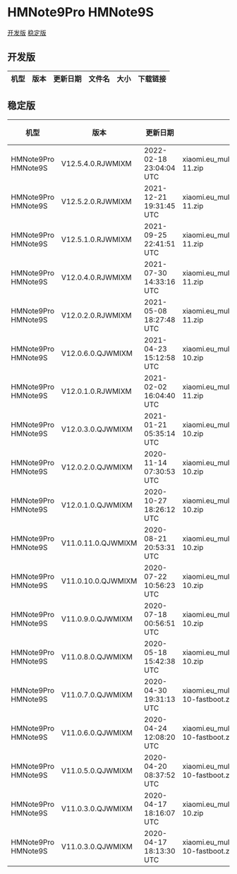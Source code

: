 # HMNote9Pro HMNote9S
[开发版](#开发版)  [稳定版](#稳定版)
## 开发版
| 机型 | 版本 | 更新日期 | 文件名 | 大小 | 下载链接 |
| ---- | ---- | ---- | ---- | ---- | ---- |
## 稳定版
| 机型 | 版本 | 更新日期 | 文件名 | 大小 | 下载链接 |
| ---- | ---- | ---- | ---- | ---- | ---- |
| HMNote9Pro HMNote9S | V12.5.4.0.RJWMIXM | 2022-02-18 23:04:04 UTC | xiaomi.eu_multi_HMNote9Pro_HMNote9S_V12.5.4.0.RJWMIXM_v12-11.zip | 2.9 GB | [SourceForge](https://sourceforge.net/projects/xiaomi-eu-multilang-miui-roms/files/xiaomi.eu/MIUI-STABLE-RELEASES/MIUIv12/xiaomi.eu_multi_HMNote9Pro_HMNote9S_V12.5.4.0.RJWMIXM_v12-11.zip/download) |
| HMNote9Pro HMNote9S | V12.5.2.0.RJWMIXM | 2021-12-21 19:31:45 UTC | xiaomi.eu_multi_HMNote9Pro_HMNote9S_V12.5.2.0.RJWMIXM_v12-11.zip | 2.9 GB | [SourceForge](https://sourceforge.net/projects/xiaomi-eu-multilang-miui-roms/files/xiaomi.eu/MIUI-STABLE-RELEASES/MIUIv12/xiaomi.eu_multi_HMNote9Pro_HMNote9S_V12.5.2.0.RJWMIXM_v12-11.zip/download) |
| HMNote9Pro HMNote9S | V12.5.1.0.RJWMIXM | 2021-09-25 22:41:51 UTC | xiaomi.eu_multi_HMNote9Pro_HMNote9S_V12.5.1.0.RJWMIXM_v12-11.zip | 3.0 GB | [SourceForge](https://sourceforge.net/projects/xiaomi-eu-multilang-miui-roms/files/xiaomi.eu/MIUI-STABLE-RELEASES/MIUIv12/xiaomi.eu_multi_HMNote9Pro_HMNote9S_V12.5.1.0.RJWMIXM_v12-11.zip/download) |
| HMNote9Pro HMNote9S | V12.0.4.0.RJWMIXM | 2021-07-30 14:33:16 UTC | xiaomi.eu_multi_HMNote9Pro_HMNote9S_V12.0.4.0.RJWMIXM_v12-11.zip | 2.9 GB | [SourceForge](https://sourceforge.net/projects/xiaomi-eu-multilang-miui-roms/files/xiaomi.eu/MIUI-STABLE-RELEASES/MIUIv12/xiaomi.eu_multi_HMNote9Pro_HMNote9S_V12.0.4.0.RJWMIXM_v12-11.zip/download) |
| HMNote9Pro HMNote9S | V12.0.2.0.RJWMIXM | 2021-05-08 18:27:48 UTC | xiaomi.eu_multi_HMNote9Pro_HMNote9S_V12.0.2.0.RJWMIXM_v12-11.zip | 2.9 GB | [SourceForge](https://sourceforge.net/projects/xiaomi-eu-multilang-miui-roms/files/xiaomi.eu/MIUI-STABLE-RELEASES/MIUIv12/xiaomi.eu_multi_HMNote9Pro_HMNote9S_V12.0.2.0.RJWMIXM_v12-11.zip/download) |
| HMNote9Pro HMNote9S | V12.0.6.0.QJWMIXM | 2021-04-23 15:12:58 UTC | xiaomi.eu_multi_HMNote9Pro_HMNote9S_V12.0.6.0.QJWMIXM_v12-10.zip | 2.9 GB | [SourceForge](https://sourceforge.net/projects/xiaomi-eu-multilang-miui-roms/files/xiaomi.eu/MIUI-STABLE-RELEASES/MIUIv12/xiaomi.eu_multi_HMNote9Pro_HMNote9S_V12.0.6.0.QJWMIXM_v12-10.zip/download) |
| HMNote9Pro HMNote9S | V12.0.1.0.RJWMIXM | 2021-02-02 16:04:40 UTC | xiaomi.eu_multi_HMNote9Pro_HMNote9S_V12.0.1.0.RJWMIXM_v12-11.zip | 2.9 GB | [SourceForge](https://sourceforge.net/projects/xiaomi-eu-multilang-miui-roms/files/xiaomi.eu/MIUI-STABLE-RELEASES/MIUIv12/xiaomi.eu_multi_HMNote9Pro_HMNote9S_V12.0.1.0.RJWMIXM_v12-11.zip/download) |
| HMNote9Pro HMNote9S | V12.0.3.0.QJWMIXM | 2021-01-21 05:35:14 UTC | xiaomi.eu_multi_HMNote9Pro_HMNote9S_V12.0.3.0.QJWMIXM_v12-10.zip | 2.9 GB | [SourceForge](https://sourceforge.net/projects/xiaomi-eu-multilang-miui-roms/files/xiaomi.eu/MIUI-STABLE-RELEASES/MIUIv12/xiaomi.eu_multi_HMNote9Pro_HMNote9S_V12.0.3.0.QJWMIXM_v12-10.zip/download) |
| HMNote9Pro HMNote9S | V12.0.2.0.QJWMIXM | 2020-11-14 07:30:53 UTC | xiaomi.eu_multi_HMNote9Pro_HMNote9S_V12.0.2.0.QJWMIXM_v12-10.zip | 2.6 GB | [SourceForge](https://sourceforge.net/projects/xiaomi-eu-multilang-miui-roms/files/xiaomi.eu/MIUI-STABLE-RELEASES/MIUIv12/xiaomi.eu_multi_HMNote9Pro_HMNote9S_V12.0.2.0.QJWMIXM_v12-10.zip/download) |
| HMNote9Pro HMNote9S | V12.0.1.0.QJWMIXM | 2020-10-27 18:26:12 UTC | xiaomi.eu_multi_HMNote9Pro_HMNote9S_V12.0.1.0.QJWMIXM_v12-10.zip | 2.6 GB | [SourceForge](https://sourceforge.net/projects/xiaomi-eu-multilang-miui-roms/files/xiaomi.eu/MIUI-STABLE-RELEASES/MIUIv12/xiaomi.eu_multi_HMNote9Pro_HMNote9S_V12.0.1.0.QJWMIXM_v12-10.zip/download) |
| HMNote9Pro HMNote9S | V11.0.11.0.QJWMIXM | 2020-08-21 20:53:31 UTC | xiaomi.eu_multi_HMNote9Pro_HMNote9S_V11.0.11.0.QJWMIXM_v11-10.zip | 2.3 GB | [SourceForge](https://sourceforge.net/projects/xiaomi-eu-multilang-miui-roms/files/xiaomi.eu/MIUI-STABLE-RELEASES/MIUIv11/xiaomi.eu_multi_HMNote9Pro_HMNote9S_V11.0.11.0.QJWMIXM_v11-10.zip/download) |
| HMNote9Pro HMNote9S | V11.0.10.0.QJWMIXM | 2020-07-22 10:56:23 UTC | xiaomi.eu_multi_HMNote9Pro_HMNote9S_V11.0.10.0.QJWMIXM_v11-10.zip | 2.3 GB | [SourceForge](https://sourceforge.net/projects/xiaomi-eu-multilang-miui-roms/files/xiaomi.eu/MIUI-STABLE-RELEASES/MIUIv11/xiaomi.eu_multi_HMNote9Pro_HMNote9S_V11.0.10.0.QJWMIXM_v11-10.zip/download) |
| HMNote9Pro HMNote9S | V11.0.9.0.QJWMIXM | 2020-07-18 00:56:51 UTC | xiaomi.eu_multi_HMNote9Pro_HMNote9S_V11.0.9.0.QJWMIXM_v11-10.zip | 2.2 GB | [SourceForge](https://sourceforge.net/projects/xiaomi-eu-multilang-miui-roms/files/xiaomi.eu/MIUI-STABLE-RELEASES/MIUIv11/xiaomi.eu_multi_HMNote9Pro_HMNote9S_V11.0.9.0.QJWMIXM_v11-10.zip/download) |
| HMNote9Pro HMNote9S | V11.0.8.0.QJWMIXM | 2020-05-18 15:42:38 UTC | xiaomi.eu_multi_HMNote9Pro_HMNote9S_V11.0.8.0.QJWMIXM_v11-10.zip | 2.2 GB | [SourceForge](https://sourceforge.net/projects/xiaomi-eu-multilang-miui-roms/files/xiaomi.eu/MIUI-STABLE-RELEASES/MIUIv11/xiaomi.eu_multi_HMNote9Pro_HMNote9S_V11.0.8.0.QJWMIXM_v11-10.zip/download) |
| HMNote9Pro HMNote9S | V11.0.7.0.QJWMIXM | 2020-04-30 19:31:13 UTC | xiaomi.eu_multi_HMNote9Pro_HMNote9S_V11.0.7.0.QJWMIXM_v11-10-fastboot.zip | 2.3 GB | [SourceForge](https://sourceforge.net/projects/xiaomi-eu-multilang-miui-roms/files/xiaomi.eu/MIUI-STABLE-RELEASES/MIUIv11/xiaomi.eu_multi_HMNote9Pro_HMNote9S_V11.0.7.0.QJWMIXM_v11-10-fastboot.zip/download) |
| HMNote9Pro HMNote9S | V11.0.6.0.QJWMIXM | 2020-04-24 12:08:20 UTC | xiaomi.eu_multi_HMNote9Pro_HMNote9S_V11.0.6.0.QJWMIXM_v11-10-fastboot.zip | 2.3 GB | [SourceForge](https://sourceforge.net/projects/xiaomi-eu-multilang-miui-roms/files/xiaomi.eu/MIUI-STABLE-RELEASES/MIUIv11/xiaomi.eu_multi_HMNote9Pro_HMNote9S_V11.0.6.0.QJWMIXM_v11-10-fastboot.zip/download) |
| HMNote9Pro HMNote9S | V11.0.5.0.QJWMIXM | 2020-04-20 08:37:52 UTC | xiaomi.eu_multi_HMNote9Pro_HMNote9S_V11.0.5.0.QJWMIXM_v11-10-fastboot.zip | 2.3 GB | [SourceForge](https://sourceforge.net/projects/xiaomi-eu-multilang-miui-roms/files/xiaomi.eu/MIUI-STABLE-RELEASES/MIUIv11/xiaomi.eu_multi_HMNote9Pro_HMNote9S_V11.0.5.0.QJWMIXM_v11-10-fastboot.zip/download) |
| HMNote9Pro HMNote9S | V11.0.3.0.QJWMIXM | 2020-04-17 18:16:07 UTC | xiaomi.eu_multi_HMNote9Pro_HMNote9S_V11.0.3.0.QJWMIXM_v11-10.zip | 2.2 GB | [SourceForge](https://sourceforge.net/projects/xiaomi-eu-multilang-miui-roms/files/xiaomi.eu/MIUI-STABLE-RELEASES/MIUIv11/xiaomi.eu_multi_HMNote9Pro_HMNote9S_V11.0.3.0.QJWMIXM_v11-10.zip/download) |
| HMNote9Pro HMNote9S | V11.0.3.0.QJWMIXM | 2020-04-17 18:13:30 UTC | xiaomi.eu_multi_HMNote9Pro_HMNote9S_V11.0.3.0.QJWMIXM_v11-10-fastboot.zip | 2.3 GB | [SourceForge](https://sourceforge.net/projects/xiaomi-eu-multilang-miui-roms/files/xiaomi.eu/MIUI-STABLE-RELEASES/MIUIv11/xiaomi.eu_multi_HMNote9Pro_HMNote9S_V11.0.3.0.QJWMIXM_v11-10-fastboot.zip/download) |
